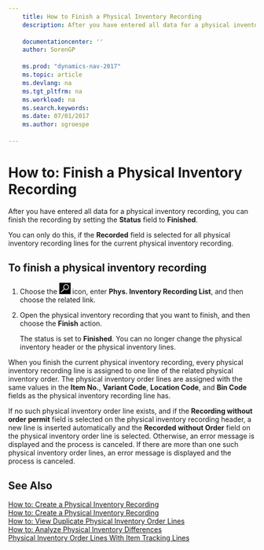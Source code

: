 ```yaml
---
    title: How to Finish a Physical Inventory Recording
    description: After you have entered all data for a physical inventory recording, you can finish the recording by setting the **Status** field to **Finished**.

    documentationcenter: ''
    author: SorenGP

    ms.prod: "dynamics-nav-2017"
    ms.topic: article
    ms.devlang: na
    ms.tgt_pltfrm: na
    ms.workload: na
    ms.search.keywords:
    ms.date: 07/01/2017
    ms.author: sgroespe

---
```

# How to: Finish a Physical Inventory Recording
After you have entered all data for a physical inventory recording, you can finish the recording by setting the **Status** field to **Finished**.  

You can only do this, if the **Recorded** field is selected for all physical inventory recording lines for the current physical inventory recording.  

## To finish a physical inventory recording  

1.  Choose the ![Search for Page or Report](../../media/ui-search/search_small.png "Search for Page or Report icon") icon, enter **Phys. Inventory Recording List**, and then choose the related link.  
2.  Open the physical inventory recording that you want to finish, and then choose the **Finish** action.  

    The status is set to **Finished**. You can no longer change the physical inventory header or the physical inventory lines.  

When you finish the current physical inventory recording, every physical inventory recording line is assigned to one line of the related physical inventory order. The physical inventory order lines are assigned with the same values in the **Item No.**, **Variant Code**, **Location Code**, and **Bin Code** fields as the physical inventory recording line has.  

If no such physical inventory order line exists, and if the **Recording without order permit** field is selected on the physical inventory recording header, a new line is inserted automatically and the **Recorded without Order** field on the physical inventory order line is selected. Otherwise, an error message is displayed and the process is canceled. If there are more than one such physical inventory order lines, an error message is displayed and the process is canceled.  

## See Also  
 [How to: Create a Physical Inventory Recording](how-to-create-a-physical-inventory-recording.md)   
 [How to: Create a Physical Inventory Recording](how-to-create-a-physical-inventory-recording.md)   
 [How to: View Duplicate Physical Inventory Order Lines](how-to-view-physical-inventory-order-lines.md)   
 [How to: Analyze Physical Inventory Differences](how-to-analyze-physical-inventory-differences.md)   
 [Physical Inventory Order Lines With Item Tracking Lines](physical-inventory-order-lines-with-item-tracking-lines.md)
